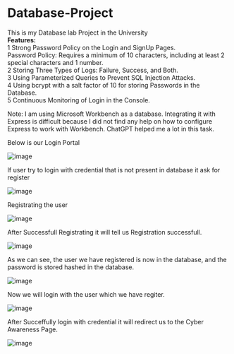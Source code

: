 # Database-Project <br>
This is my Database lab Project in the University<br>
<b> Features: </b> <br>
1 Strong Password Policy on the Login and SignUp Pages.<br>
Password Policy: Requires a minimum of 10 characters, including at least 2 special characters and 1 number.<br>
2 Storing Three Types of Logs: Failure, Success, and Both.<br>
3 Using Parameterized Queries to Prevent SQL Injection Attacks.<br>
4 Using bcrypt with a salt factor of 10 for storing Passwords in the Database.<br>
5 Continuous Monitoring of Login in the Console.<br>

Note: I am using Microsoft Workbench as a database. Integrating it with Express is difficult because I did not find any help on how to configure Express to work with Workbench. ChatGPT helped me a lot in this task.<br>

Below is our Login Portal

![image](https://github.com/hanzalaghayasabbasi/Database-Project/assets/123712590/b5361f52-0b0e-4162-8c38-b41401335a47)

If user try to login with credential that is not present in database it ask for register

![image](https://github.com/hanzalaghayasabbasi/Database-Project/assets/123712590/14d5dd71-26c0-4c90-82ea-2a0d7932fa1d)

Registrating the user

![image](https://github.com/hanzalaghayasabbasi/Database-Project/assets/123712590/66ddc8b2-a584-44c9-a2ca-8ebd5a44e2b6)

After Successfull Registrating it will tell us Registration successfull.

![image](https://github.com/hanzalaghayasabbasi/Database-Project/assets/123712590/f4f97ccb-3eb9-4b5e-ad05-958783167f5e)

As we can see, the user we have registered is now in the database, and the password is stored hashed in the database.

![image](https://github.com/hanzalaghayasabbasi/Database-Project/assets/123712590/14b08778-0d0f-4ee6-b39a-44da0eeaeada)

Now we will login with the user which we have regiter.

![image](https://github.com/hanzalaghayasabbasi/Database-Project/assets/123712590/7d452ad5-c900-4bba-86ef-a3f91620f468)


After Succeffully login with credential it will redirect us to the Cyber Awareness Page.

![image](https://github.com/hanzalaghayasabbasi/Database-Project/assets/123712590/e3397e7a-8fd6-434e-84ff-e8580421853f)






